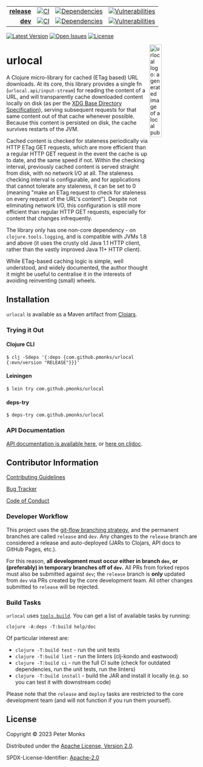 | | | | |
|---:|:---:|:---:|:---:|
| [**release**](https://github.com/pmonks/urlocal/tree/release) | [![CI](https://github.com/pmonks/urlocal/actions/workflows/ci.yml/badge.svg?branch=release)](https://github.com/pmonks/urlocal/actions?query=workflow%3ACI+branch%3Arelease) | [![Dependencies](https://github.com/pmonks/urlocal/actions/workflows/dependencies.yml/badge.svg?branch=release)](https://github.com/pmonks/urlocal/actions?query=workflow%3Adependencies+branch%3Arelease) | [![Vulnerabilities](https://github.com/pmonks/urlocal/actions/workflows/vulnerabilities.yml/badge.svg?branch=release)](https://pmonks.github.io/urlocal/nvd/dependency-check-report.html) |
| [**dev**](https://github.com/pmonks/urlocal/tree/dev)  | [![CI](https://github.com/pmonks/urlocal/actions/workflows/ci.yml/badge.svg?branch=dev)](https://github.com/pmonks/urlocal/actions?query=workflow%3ACI+branch%3Adev) | [![Dependencies](https://github.com/pmonks/urlocal/actions/workflows/dependencies.yml/badge.svg?branch=dev)](https://github.com/pmonks/urlocal/actions?query=workflow%3Adependencies+branch%3Adev) | [![Vulnerabilities](https://github.com/pmonks/urlocal/actions/workflows/vulnerabilities.yml/badge.svg?branch=dev)](https://github.com/pmonks/urlocal/actions?query=workflow%3Avulnerabilities+branch%3Adev) |

[![Latest Version](https://img.shields.io/clojars/v/com.github.pmonks/urlocal)](https://clojars.org/com.github.pmonks/urlocal/) [![Open Issues](https://img.shields.io/github/issues/pmonks/urlocal.svg)](https://github.com/pmonks/urlocal/issues) [![License](https://img.shields.io/github/license/pmonks/urlocal.svg)](https://github.com/pmonks/urlocal/blob/release/LICENSE)


<img alt="urlocal logo: a generated image of a local pub, as one might find in Europe" align="right" width="25%" src="https://raw.githubusercontent.com/pmonks/urlocal/release/urlocal-logo.png">

# urlocal

A Clojure micro-library for cached (ETag based) URL downloads.  At its core, this library provides a single fn (`urlocal.api/input-stream`) for reading the content of a URL, and will transparently cache downloaded content locally on disk (as per the [XDG Base Directory Specification](https://specifications.freedesktop.org/basedir-spec/basedir-spec-latest.html)), serving subsequent requests for that same content out of that cache whenever possible.  Because this content is persisted on disk, the cache survives restarts of the JVM.

Cached content is checked for staleness periodically via HTTP ETag GET requests, which are more efficient than a regular HTTP GET request in the event the cache is up to date, and the same speed if not.  Within the checking interval, previously cached content is served straight from disk, with no network I/O at all.  The staleness checking interval is configurable, and for applications that cannot tolerate any staleness, it can be set to 0 (meaning "make an ETag request to check for staleness on every request of the URL's content").  Despite not eliminating network I/O, this configuration is still more efficient than regular HTTP GET requests, especially for content that changes infrequently.

The library only has one non-core dependency - on `clojure.tools.logging`, and is compatible with JVMs 1.8 and above (it uses the crusty old Java 1.1 HTTP client, rather than the vastly improved Java 11+ HTTP client).

While ETag-based caching logic is simple, well understood, and widely documented, the author thought it might be useful to centralise it in the interests of avoiding reinventing (small) wheels.

## Installation

`urlocal` is available as a Maven artifact from [Clojars](https://clojars.org/com.github.pmonks/urlocal).

### Trying it Out

#### Clojure CLI

```shell
$ clj -Sdeps '{:deps {com.github.pmonks/urlocal {:mvn/version "RELEASE"}}}'
```

#### Leiningen

```shell
$ lein try com.github.pmonks/urlocal
```

#### deps-try

```shell
$ deps-try com.github.pmonks/urlocal
```

### API Documentation

[API documentation is available here](https://pmonks.github.io/urlocal/), or [here on cljdoc](https://cljdoc.org/d/com.github.pmonks/urlocal/).

## Contributor Information

[Contributing Guidelines](https://github.com/pmonks/urlocal/blob/release/.github/CONTRIBUTING.md)

[Bug Tracker](https://github.com/pmonks/urlocal/issues)

[Code of Conduct](https://github.com/pmonks/urlocal/blob/release/.github/CODE_OF_CONDUCT.md)

### Developer Workflow

This project uses the [git-flow branching strategy](https://nvie.com/posts/a-successful-git-branching-model/), and the permanent branches are called `release` and `dev`.  Any changes to the `release` branch are considered a release and auto-deployed (JARs to Clojars, API docs to GitHub Pages, etc.).

For this reason, **all development must occur either in branch `dev`, or (preferably) in temporary branches off of `dev`.**  All PRs from forked repos must also be submitted against `dev`; the `release` branch is **only** updated from `dev` via PRs created by the core development team.  All other changes submitted to `release` will be rejected.

### Build Tasks

`urlocal` uses [`tools.build`](https://clojure.org/guides/tools_build). You can get a list of available tasks by running:

```
clojure -A:deps -T:build help/doc
```

Of particular interest are:

* `clojure -T:build test` - run the unit tests
* `clojure -T:build lint` - run the linters (clj-kondo and eastwood)
* `clojure -T:build ci` - run the full CI suite (check for outdated dependencies, run the unit tests, run the linters)
* `clojure -T:build install` - build the JAR and install it locally (e.g. so you can test it with downstream code)

Please note that the `release` and `deploy` tasks are restricted to the core development team (and will not function if you run them yourself).

## License

Copyright © 2023 Peter Monks

Distributed under the [Apache License, Version 2.0](http://www.apache.org/licenses/LICENSE-2.0).

SPDX-License-Identifier: [Apache-2.0](https://spdx.org/licenses/Apache-2.0)
